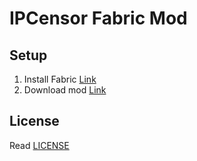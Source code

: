 # IPCensor Fabric Mod

## Setup

1. Install Fabric [Link](https://fabricmc.net/wiki/player:tutorials:install_mcl:windows)
2. Download mod [Link](https://github.com/locky1423/IPCensor/releases)

## License
Read [LICENSE](LICENSE)
